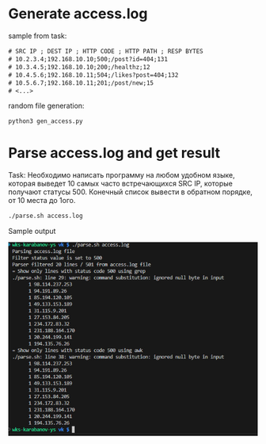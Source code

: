 
# Generate access.log
sample from task:
```
# SRC IP ; DEST IP ; HTTP CODE ; HTTP PATH ; RESP BYTES
# 10.2.3.4;192.168.10.10;500;/post?id=404;131
# 10.3.4.5;192.168.10.10;200;/healthz;12
# 10.4.5.6;192.168.10.11;504;/likes?post=404;132
# 10.5.6.7;192.168.10.11;201;/post/new;15
# <...>
```
random file generation:
```python
python3 gen_access.py
```
# Parse access.log and get result
Task: Необходимо написать программу на любом удобном языке, которая выведет 10 самых часто встречающихся SRC IP, которые получают статусы 500. Конечный список вывести в обратном порядке, от 10 места до 1ого.
```bash
./parse.sh access.log
```
Sample output

![Output](sample_output.jpg)
